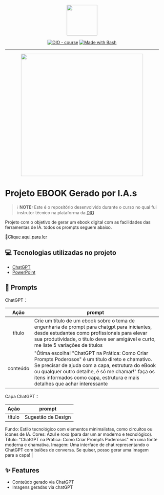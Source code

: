 <p align="center">
    <img width="100" src=".github/assets/banner.png">
</p>


<p align="center">
<a href="https://dio.me/"><img src="https://img.shields.io/badge/DIO-Course-28DA77?logo=youtube" alt="DIO - course"></a>
<a href="https://www.gnu.org/software/bash/" title="Go to Bash homepage"><img src="https://img.shields.io/badge/Prompt-Project-blue?logo=gnu-bash&amp;logoColor=white" alt="Made with Bash"></a></p>

-------


<p align="center">
<img 
    src="./assets/cover.png"
    width="400"  
/>
</p>

# Projeto EBOOK Gerado por I.A.s


 > ℹ️ **NOTE:** Este é o repositório desenvolvido durante o curso no qual fui instrutor técnico na plataforma da [DIO](https://dio.me)

Projeto com o objetivo de gerar um ebook digital com as facilidades das ferramentas de IA. todos os prompts
seguem abaixo.

<a href="https://github.com/felipeAguiarCode/prompts-recipe-to-create-a-ebook/blob/main/output/ebook%20-%20css%20jedi%20output.pdf" title="View PDF now"> 📕Clique aqui para ler</a>

## 💻 Tecnologias utilizadas no projeto

- [ChatGPT](https://chat.openai.com/) 
- [PowerPoint](https://www.microsoft.com/en/microsoft-365/word)

## 🧠 Prompts


ChatGPT：

|   Ação   | prompt                                                                                                                                                                                                                                                                         |
| :------: | ------------------------------------------------------------------------------------------------------------------------------------------------------------------------------------------------------------------------------------------------------------------------------ |
|  título  | Crie um título de um ebook sobre o tema de engenharia de prompt para chatgpt para iniciantes, desde estudantes como profissionais para elevar sua produtividade, o título deve ser amigável e curto, me liste 5 variações de títulos                                                        |
| conteúdo | "Ótima escolha! "ChatGPT na Prática: Como Criar Prompts Poderosos" é um título direto e chamativo. Se precisar de ajuda com a capa, estrutura do eBook ou qualquer outro detalhe, é só me chamar!" faça os itens informados como capa, estrutura e mais detalhes que achar interessante |


Capa ChatGPT：

|  Ação  | prompt                                                                                 |
| :----: | -------------------------------------------------------------------------------------- |
| título | Sugestão de Design
Fundo: Estilo tecnológico com elementos minimalistas, como circuitos ou ícones de IA.
Cores: Azul e roxo (para dar um ar moderno e tecnológico).
Título: "ChatGPT na Prática: Como Criar Prompts Poderosos" em uma fonte moderna e chamativa.
Imagem: Uma interface de chat representando o ChatGPT com balões de conversa.
Se quiser, posso gerar uma imagem para a capa! |

## ✨ Features

- Conteúdo gerado via ChatGPT
- Imagens geradas via chatGPT
